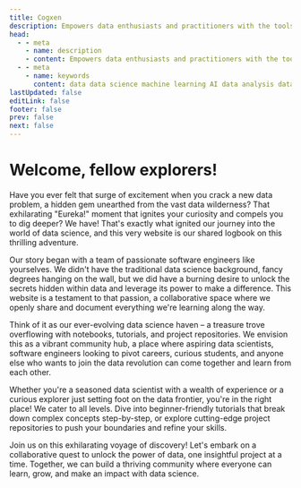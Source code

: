 ```yaml
---
title: Cogxen
description: Empowers data enthusiasts and practitioners with the tools and knowledge to unlock the potential of data.
head:
  - - meta
    - name: description
    - content: Empowers data enthusiasts and practitioners with the tools and knowledge to unlock the potential of data.
  - - meta
    - name: keywords
      content: data data science machine learning AI data analysis data-driven data enthusiasts data practitioners
lastUpdated: false
editLink: false
footer: false
prev: false
next: false
---
```


<ImageCard 
  img_url="/img/banner.png" 
  caption="Cogxen Banner"
/>

# Welcome, fellow explorers!

Have you ever felt that surge of excitement when you crack a new data problem, a hidden gem unearthed from the vast data wilderness? That exhilarating "Eureka!" moment that ignites your curiosity and compels you to dig deeper? We have! That's exactly what ignited our journey into the world of data science, and this very website is our shared logbook on this thrilling adventure.

Our story began with a team of passionate software engineers like yourselves. We didn't have the traditional data science background, fancy degrees hanging on the wall, but we did have a burning desire to unlock the secrets hidden within data and leverage its power to make a difference. This website is a testament to that passion, a collaborative space where we openly share and document everything we're learning along the way.

Think of it as our ever-evolving data science haven – a treasure trove overflowing with notebooks, tutorials, and project repositories. We envision this as a vibrant community hub, a place where aspiring data scientists, software engineers looking to pivot careers, curious students, and anyone else who wants to join the data revolution can come together and learn from each other.

Whether you're a seasoned data scientist with a wealth of experience or a curious explorer just setting foot on the data frontier, you're in the right place! We cater to all levels. Dive into beginner-friendly tutorials that break down complex concepts step-by-step, or explore cutting-edge project repositories to push your boundaries and refine your skills.

Join us on this exhilarating voyage of discovery! Let's embark on a collaborative quest to unlock the power of data, one insightful project at a time. Together, we can build a thriving community where everyone can learn, grow, and make an impact with data science.
